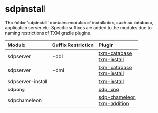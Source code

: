 # sdpinstall
 
The folder 'sdpinstall' contains modules of installation, such as
database, application server etc. Specific suffixes are added to the
modules due to naming restrictions of TXM gradle plugins.

| Module            | Suffix Restriction | Plugin                                                            |
|:------------------|:-------------------|:------------------------------------------------------------------|
| sdpserver         | -ddl               | [txm-database](#txm-database) <br>[txm-install](#txm-install)     |
| sdpserver         | -dml               | [txm-database](#txm-database) <br>[txm-install](#txm-install)     |
| sdpserver-install |                    | [txm-install](#txm-install)                                       |
| sdpeng            |                    | [sdp-eng](#sdp-eng)                                               |
| sdpchameleon      |                    | [sdp-chameleon](#sdp-chameleon) <br>[txm-addition](#txm-addition) |
